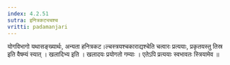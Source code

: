 ```yaml
---
index: 4.2.51
sutra: इनित्रकट्यचश्च
vritti: padamanjari
---
```


 योगविभागो यथासङ्ख्यार्थः, अन्यता हनित्रकट।ल्चस्त्रयश्चकाराद्यश्चेति चत्वारः प्रत्ययाः, प्रकृतयस्तु तिस्र इति वैषम्यं स्यात् । खलादिभ्य इति । खलादयः प्रयोगतो गम्याः । एतेऽपि प्रत्ययाः स्वभावतः स्त्रियामेव ॥